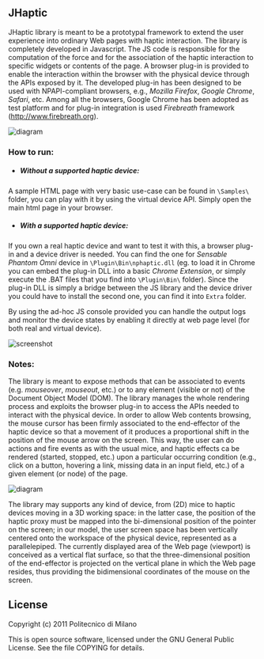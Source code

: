 JHaptic
-------

JHaptic library is meant to be a prototypal framework to extend the user experience into ordinary Web pages with haptic interaction. The library is completely developed in Javascript. The JS code is responsible for the computation of the force and for the association of the haptic interaction to specific widgets or contents of the page.
A browser plug-in is provided to enable the interaction within the browser with the physical device through the APIs exposed by it. The developed plug-in has been designed to be used with NPAPI-compliant browsers, e.g., *Mozilla Firefox*, *Google Chrome*, *Safari*, etc.
Among all the browsers, Google Chrome has been adopted as test platform and for plug-in integration is used *Firebreath* framework (http://www.firebreath.org).

![diagram](https://raw.github.com/guari/jhaptic/master/JS-Framework/Images/JH_basic_arch.png)

### How to run:

* ##### Without a supported haptic device:
A sample HTML page with very basic use-case can be found in ```\Samples\``` folder, you can play with it by using the virtual device API. Simply open the main html page in your browser.

* ##### With a supported haptic device:
If you own a real haptic device and want to test it with this, a browser plug-in and a device driver is needed. You can find the one for *Sensable Phantom Omni* device in ```\Plugin\Bin\nphaptic.dll```
(eg. to load it in Chrome you can embed the plug-in DLL into a basic *Chrome Extension*, or simply execute the .BAT files that you find into ```\Plugin\Bin\``` folder).
Since the plug-in DLL is simply a bridge between the JS library and the device driver you could have to install the second one, you can find it into ```Extra``` folder.

By using the ad-hoc JS console provided you can handle the output logs and monitor the device states by enabling it directly at web page level (for both real and virtual device).

![screenshot](https://raw.github.com/guari/jhaptic/master/JS-Framework/Images/JHConsole.jpg)

### Notes:

The library is meant to expose methods that can be associated to events (e.g. *mouseover*, *mouseout*, etc.) or to any element (visible or not) of the Document Object Model (DOM). The library manages the whole rendering process and exploits the browser plug-in to access the APIs needed to interact with the physical device.
In order to allow Web contents browsing, the mouse cursor has been firmly associated to the end-effector of the haptic device so that a movement of it produces a proportional shift in the position of the mouse arrow on the screen. This way, the user can do actions and fire events as with the usual mice, and haptic effects ca be rendered (started, stopped, etc.) upon a particular occurring condition (e.g., click on a button, hovering a link, missing data in an input field, etc.) of a given element (or node) of the page.

![diagram](https://raw.github.com/guari/jhaptic/master/JS-Framework/Images/JH_basic_arch2.png)

The library may supports any kind of device, from (2D) mice to haptic devices moving in a 3D working space: in the latter case, the position of the haptic proxy must be mapped into the bi-dimensional position of the pointer on the screen; in our model, the user screen space has been vertically centered onto the workspace of the physical device, represented as a parallelepiped. The currently displayed area of the Web page (viewport) is conceived as a vertical flat surface, so that the three-dimensional position of the end-effector is projected on the vertical plane in which the Web page resides, thus providing the bidimensional coordinates of the mouse on the screen.

License
-------

Copyright (c) 2011 Politecnico di Milano

This is open source software, licensed under the GNU General Public License. See the file COPYING for details.